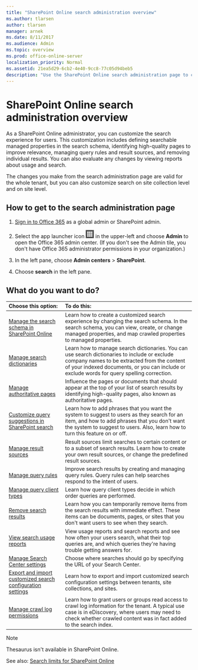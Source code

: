 ```yaml
---
title: "SharePoint Online search administration overview"
ms.author: tlarsen
author: tlarsen
manager: arnek
ms.date: 8/11/2017
ms.audience: Admin
ms.topic: overview
ms.prod: office-online-server
localization_priority: Normal
ms.assetid: 21ea5d29-6cb2-4e40-9cc8-77c05d94beb5
description: "Use the SharePoint Online search administration page to customize the search experience for users. Define searchable managed properties in the search schema, identify high-quality pages to improve relevance, manage query rules and result sources, and remove individual results. You can also evaluate any changes by viewing reports about usage and search."
---
```


# SharePoint Online search administration overview

As a SharePoint Online administrator, you can customize the search experience for users. This customization includes defining searchable managed properties in the search schema, identifying high-quality pages to improve relevance, managing query rules and result sources, and removing individual results. You can also evaluate any changes by viewing reports about usage and search.
  
The changes you make from the search administration page are valid for the whole tenant, but you can also customize search on site collection level and on site level.
  
## How to get to the search administration page
<a name="__top"> </a>

1. [Sign in to Office 365](e9eb7d51-5430-4929-91ab-6157c5a050b4) as a global admin or SharePoint admin. 
    
2. Select the app launcher icon ![The icon that looks like a waffle and represents a button click that will reveal multiple application tiles for selection.](../../media/3b8a317e-13ba-4bd4-864e-1ccd47af39ee.png) in the upper-left and choose **Admin** to open the Office 365 admin center. (If you don't see the Admin tile, you don't have Office 365 administrator permissions in your organization.) 
    
3. In the left pane, choose **Admin centers** > **SharePoint**.
    
4. Choose **search** in the left pane. 
    
## What do you want to do?
<a name="__top"> </a>

|**Choose this option:**|**To do this:**|
|:-----|:-----|
|[Manage the search schema in SharePoint Online](https://support.office.com/article/d4fab46d-ba41-4c03-9d4c-32b5b33198b6) <br/> |Learn how to create a customized search experience by changing the search schema. In the search schema, you can view, create, or change managed properties, and map crawled properties to managed properties.  <br/> |
|[Manage search dictionaries](manage-search-dictionaries) <br/> |Learn how to manage search dictionaries. You can use search dictionaries to include or exclude company names to be extracted from the content of your indexed documents, or you can include or exclude words for query spelling correction.  <br/> |
|[Manage authoritative pages](https://support.office.com/article/68429de6-7c7b-455c-a90a-2afaa3444647) <br/> |Influence the pages or documents that should appear at the top of your list of search results by identifying high-quality pages, also known as authoritative pages.  <br/> |
|[Customize query suggestions in SharePoint search](https://support.office.com/article/9ef0f859-3b92-41e9-b393-cb43d6094c7b) <br/> |Learn how to add phrases that you want the system to suggest to users as they search for an item, and how to add phrases that you don't want the system to suggest to users. Also, learn how to turn this feature on or off.  <br/> |
|[Manage result sources](https://support.office.com/article/fd8d6ac6-c5d0-454d-80a9-51580902b25d) <br/> |Result sources limit searches to certain content or to a subset of search results. Learn how to create your own result sources, or change the predefined result sources.  <br/> |
|[Manage query rules](https://support.office.com/article/53556bb4-3625-490b-aa89-1223e3d4ce3f) <br/> |Improve search results by creating and managing query rules. Query rules can help searches respond to the intent of users.  <br/> |
|[Manage query client types](query-throttling) <br/> |Learn how query client types decide in which order queries are performed.  <br/> |
|[Remove search results](https://support.office.com/article/b8177720-ff41-478e-bbe7-72183b97824f) <br/> |Learn how you can temporarily remove items from the search results with immediate effect. These items can be documents, pages, or sites that you don't want users to see when they search.  <br/> |
|[View search usage reports](https://support.office.com/article/2cd8f257-c29b-423d-8265-d44e6214d095) <br/> |View usage reports and search reports and see how often your users search, what their top queries are, and which queries they're having trouble getting answers for.  <br/> |
|[Manage Search Center settings](specify-default-search-center) <br/> |Choose where searches should go by specifying the URL of your Search Center.  <br/> |
|[Export and import customized search configuration settings](https://support.office.com/article/b136a278-d302-4dc4-84b9-80287c59afdf) <br/> |Learn how to export and import customized search configuration settings between tenants, site collections, and sites.  <br/> |
|[Manage crawl log permissions](set-crawl-log-permissions) <br/> |Learn how to grant users or groups read access to crawl log information for the tenant. A typical use case is in eDiscovery, where users may need to check whether crawled content was in fact added to the search index.  <br/> |
   
> [!NOTE]
> Thesaurus isn't available in SharePoint Online. 
  
See also: [Search limits for SharePoint Online](https://support.office.com/article/7c06e9ed-98b6-4304-a900-14773a8fa32f)
  

